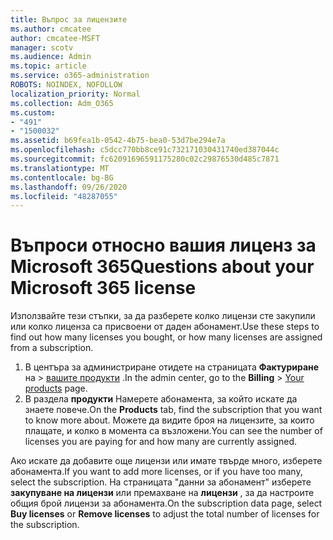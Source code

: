 ```yaml
---
title: Въпрос за лицензите
ms.author: cmcatee
author: cmcatee-MSFT
manager: scotv
ms.audience: Admin
ms.topic: article
ms.service: o365-administration
ROBOTS: NOINDEX, NOFOLLOW
localization_priority: Normal
ms.collection: Adm_O365
ms.custom:
- "491"
- "1500032"
ms.assetid: b69fea1b-0542-4b75-bea0-53d7be294e7a
ms.openlocfilehash: c5dcc770bb8ce91c732171030431740ed387044c
ms.sourcegitcommit: fc62091696591175280c02c29876530d485c7871
ms.translationtype: MT
ms.contentlocale: bg-BG
ms.lasthandoff: 09/26/2020
ms.locfileid: "48287055"
---
```

# <a name="questions-about-your-microsoft-365-license"></a><span data-ttu-id="8ce77-102">Въпроси относно вашия лиценз за Microsoft 365</span><span class="sxs-lookup"><span data-stu-id="8ce77-102">Questions about your Microsoft 365 license</span></span>

<span data-ttu-id="8ce77-103">Използвайте тези стъпки, за да разберете колко лицензи сте закупили или колко лиценза са присвоени от даден абонамент.</span><span class="sxs-lookup"><span data-stu-id="8ce77-103">Use these steps to find out how many licenses you bought, or how many licenses are assigned from a subscription.</span></span>
  
1. <span data-ttu-id="8ce77-104">В центъра за администриране отидете на страницата **Фактуриране** на \> [вашите продукти](https://go.microsoft.com/fwlink/p/?linkid=842054) .</span><span class="sxs-lookup"><span data-stu-id="8ce77-104">In the admin center, go to the **Billing** \> [Your products](https://go.microsoft.com/fwlink/p/?linkid=842054) page.</span></span>
2. <span data-ttu-id="8ce77-105">В раздела **продукти** Намерете абонамента, за който искате да знаете повече.</span><span class="sxs-lookup"><span data-stu-id="8ce77-105">On the **Products** tab, find the subscription that you want to know more about.</span></span> <span data-ttu-id="8ce77-106">Можете да видите броя на лицензите, за които плащате, и колко в момента са възложени.</span><span class="sxs-lookup"><span data-stu-id="8ce77-106">You can see the number of licenses you are paying for and how many are currently assigned.</span></span>

<span data-ttu-id="8ce77-107">Ако искате да добавите още лицензи или имате твърде много, изберете абонамента.</span><span class="sxs-lookup"><span data-stu-id="8ce77-107">If you want to add more licenses, or if you have too many, select the subscription.</span></span> <span data-ttu-id="8ce77-108">На страницата "данни за абонамент" изберете **закупуване на лицензи** или премахване на **лицензи** , за да настроите общия брой лицензи за абонамента.</span><span class="sxs-lookup"><span data-stu-id="8ce77-108">On the subscription data page, select **Buy licenses** or **Remove licenses** to adjust the total number of licenses for the subscription.</span></span>